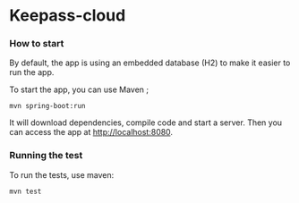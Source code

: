 # Keepass-cloud

### How to start
By default, the app is using an embedded database (H2) to make it easier to run the app.

To start the app, you can use Maven ;

    mvn spring-boot:run
    
It will download dependencies, compile code and start a server. Then you can access the app
at [http://localhost:8080](http://localhost:8080).

### Running the test
To run the tests, use maven:

    mvn test
